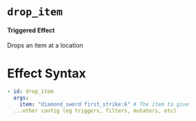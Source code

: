 # `drop_item`
#### Triggered Effect

Drops an item at a location

# Effect Syntax
```yaml
- id: drop_item
  args:
    item: "diamond_sword first_strike:6" # The item to give
  ...other config (eg triggers, filters, mutators, etc)
```